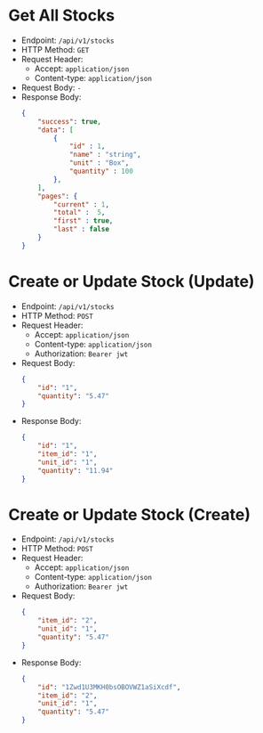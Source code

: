 # Get All Stocks

* Endpoint: `/api/v1/stocks`
* HTTP Method: `GET`
* Request Header:
    * Accept: `application/json`
    * Content-type: `application/json`
* Request Body: `-`
* Response Body:
    ```JSON
    {
        "success": true,
        "data": [
            {
                "id" : 1,
                "name" : "string",
                "unit" : "Box",
                "quantity" : 100
            },
        ],
        "pages": {
            "current" : 1,
            "total" :  5,
            "first" : true,
            "last" : false
        }
    }
    ```

# Create or Update Stock (Update)

* Endpoint: `/api/v1/stocks`
* HTTP Method: `POST`
* Request Header:
    * Accept: `application/json`
    * Content-type: `application/json`
    * Authorization: `Bearer jwt`
* Request Body: 
    ```JSON
    {
        "id": "1",
        "quantity": "5.47"
    }
    ```
* Response Body:
    ```JSON
    {
        "id": "1",
        "item_id": "1",
        "unit_id": "1",
        "quantity": "11.94"
    }
    ```

# Create or Update Stock (Create)

* Endpoint: `/api/v1/stocks`
* HTTP Method: `POST`
* Request Header:
    * Accept: `application/json`
    * Content-type: `application/json`
    * Authorization: `Bearer jwt`
* Request Body: 
    ```JSON
    {
        "item_id": "2",
        "unit_id": "1",
        "quantity": "5.47"
    }
    ```
* Response Body:
    ```JSON
    {
        "id": "1Zwd1U3MKH0bsOBOVWZ1aSiXcdf",
        "item_id": "2",
        "unit_id": "1",
        "quantity": "5.47"
    }
    ```